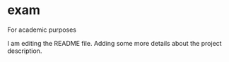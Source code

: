 # exam
For academic purposes


I am editing the README file. Adding some more details about the project description.